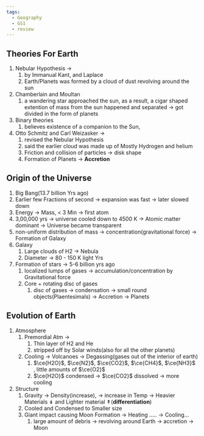 ```yaml
---
tags:
  - Geography
  - GS1
  - review
---
```

## Theories For Earth
1. Nebular Hypothesis -> 
	1. by Immanual Kant, and Laplace
	2. Earth/Planets was formed by a cloud of dust revolving around the sun
2. Chamberlain and Moultan 
	1. a wandering star approached the sun, as a result, a cigar shaped extention of mass from the sun happened and separated -> got divided in the form of planets
3. Binary theories 
	1. believes existence of a companion to the Sun, 
4. Otto Schmitz and Carl Weizasker -> 
	1. revised the Nebular Hypothesis
	2. said the earlier cloud was made up of Mostly Hydrogen and helium
	3. Friction and collision of particles -> disk shape
	4. Formation of Planets -> **Accretion**

## Origin of the Universe
1. Big Bang(13.7 billion Yrs ago)
2. Earlier few Fractions of second -> expansion was fast -> later slowed down
3. Energy -> Mass, < 3 Min -> first atom
4. 3,00,000 yrs -> universe cooled down to 4500 K -> Atomic matter dominant -> Universe became transparent
5. non-uniform distribution of mass -> concentration(gravitational force) -> Formation of Galaxy
6. Galaxy
	1. Large clouds of H2 -> Nebula
	2. Diameter -> 80 - 150 K light Yrs
7. Formation of stars -> 5-6 billion yrs ago
	1. localized lumps of gases -> accumulation/concentration by Gravitational force 
	2. Core + rotating disc of gases
		1. disc of gases -> condensation -> small round objects(Plaentesimals) -> Accretion -> Planets

## Evolution of Earth
1. Atmosphere
	1. Premordial Atm -> 
		1. Thin layer of H2 and He
		2. stripped off by Solar winds(also for all the other planets)
	2. Cooling -> Volcanoes -> Degassing(gases out of the interior of earth)
		1. $\ce{H2O}$, $\ce{N2}$, $\ce{CO2}$, $\ce{CH4}$, $\ce{NH3}$  , little amounts of $\ce{O2}$
		2. $\ce{H2O}$ condensed -> $\ce{CO2}$ dissolved -> more cooling
2. Structure 
	1. Gravity -> Density(increase), -> increase in Temp -> Heavier Materials ↡  and Lighter material ↟(**differentiation**)
	2. Cooled and Condensed to Smaller size
	3. Giant impact causing Moon Formation -> Heating ..... -> Cooling...
		1. large amount of debris -> revolving around Earth -> accretion -> Moon